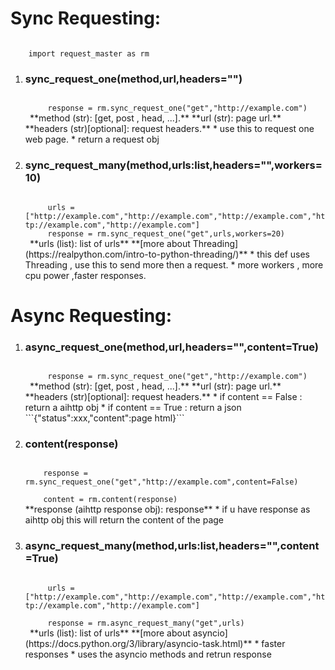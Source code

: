 # Sync Requesting:

<code>
   	import request_master as rm
</code>

1. ### sync_request_one(method,url,headers="")
    <code>
    	response = rm.sync_request_one("get","http://example.com")
    </code>
    **method (str):            [get, post , head, ...].**
    **url    (str):             page url.**
    **headers (str)[optional]: request headers.**
    * use this to request one web page.
    * return a request obj 

2. ### sync_request_many(method,urls:list,headers="",workers=10)
    <code>
    	urls = ["http://example.com","http://example.com","http://example.com","http://example.com","http://example.com"]
    	response = rm.sync_request_one("get",urls,workers=20)
    </code>
    **urls (list): list of urls**
    **[more about Threading](https://realpython.com/intro-to-python-threading/)**
    * this def uses Threading , use this to send more then a request.
    * more workers , more cpu power ,faster responses.     

# Async Requesting:
1. ### async_request_one(method,url,headers="",content=True)
    <code>
    	response = rm.sync_request_one("get","http://example.com")  	
    </code>
    **method (str):            [get, post , head, ...].**
    **url    (str):             page url.**
    **headers (str)[optional]: request headers.**
    * if content == False : return a aihttp obj
    * if content == True : return a json ```{"status":xxx,"content":page html}```
2.  ### content(response)
    <code>
    	response = rm.sync_request_one("get","http://example.com",content=False)  	
    </code>    
    <code>
    	content = rm.content(response)  	
    </code>
    **response (aihttp response obj): response**
    * if u have response as aihttp obj this will return the content of the page
3. ### async_request_many(method,urls:list,headers="",content=True)
    <code>
    	urls = ["http://example.com","http://example.com","http://example.com","http://example.com","http://example.com"]
    </code>
    <code>
    	response = rm.async_request_many("get",urls)  	
    </code>    
    **urls (list): list of urls**
    **[more about asyncio](https://docs.python.org/3/library/asyncio-task.html)**
    * faster responses
    * uses the asyncio methods and retrun response
